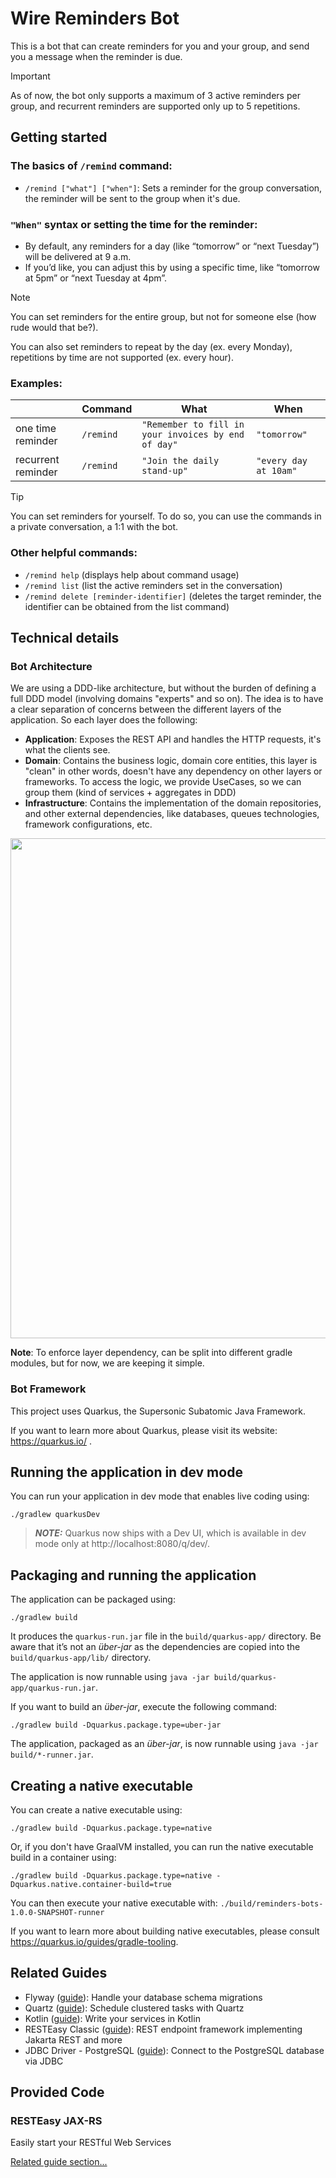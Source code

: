 # Wire Reminders Bot

This is a bot that can create reminders for you and your group, and send you a message when the reminder is due.

> [!IMPORTANT]  
> As of now, the bot only supports a maximum of 3 active reminders per group, and recurrent reminders are supported only up to 5 repetitions.

## Getting started

### The basics of `/remind` command:

- `/remind ["what"] ["when"]`: Sets a reminder for the group conversation, the reminder will be sent to the group when it's due.

### `"When"` syntax or setting the time for the reminder:

- By default, any reminders for a day (like “tomorrow” or “next Tuesday”) will be delivered at 9 a.m.
- If you’d like, you can adjust this by using a specific time, like “tomorrow at 5pm” or “next Tuesday at 4pm”.

> [!NOTE]  
> You can set reminders for the entire group, but not for someone else (how rude would that be?).
>
> You can also set reminders to repeat by the day (ex. every Monday), repetitions by time are not supported (ex. every hour).

### Examples:

|                    | Command   | What                                                | When                  |
|--------------------|-----------|-----------------------------------------------------|-----------------------|
| one time reminder  | `/remind` | `"Remember to fill in your invoices by end of day"` | `"tomorrow"`          |
| recurrent reminder | `/remind` | `"Join the daily stand-up"`                         | `"every day at 10am"` |

> [!TIP]  
> You can set reminders for yourself. To do so, you can use the commands in a private conversation, a 1:1 with the bot.

### Other helpful commands:

- `/remind help` (displays help about command usage)
- `/remind list` (list the active reminders set in the conversation)
- `/remind delete [reminder-identifier]` (deletes the target reminder, the identifier can be obtained from the list
  command)

## Technical details

### Bot Architecture

We are using a DDD-like architecture, but without the burden of defining a full DDD model (involving domains "experts"
and so on). The idea is to have a clear separation of concerns between the different layers of the application.
So each layer does the following:

- **Application**: Exposes the REST API and handles the HTTP requests, it's what the clients see.
- **Domain**: Contains the business logic, domain core entities, this layer is "clean" in other words, doesn't have any
  dependency on other layers or frameworks. To access the logic, we provide UseCases, so we can group them (kind of
  services + aggregates in DDD)
- **Infrastructure**: Contains the implementation of the domain repositories, and other external dependencies, like
  databases, queues technologies, framework configurations, etc.

<img src="https://imgpile.com/images/C7Q2Gj.png" width="800"/>

**Note**: To enforce layer dependency, can be split into different gradle modules, but for now, we are keeping it
simple.

### Bot Framework

This project uses Quarkus, the Supersonic Subatomic Java Framework.

If you want to learn more about Quarkus, please visit its website: https://quarkus.io/ .

## Running the application in dev mode

You can run your application in dev mode that enables live coding using:
```shell script
./gradlew quarkusDev
```

> **_NOTE:_**  Quarkus now ships with a Dev UI, which is available in dev mode only at http://localhost:8080/q/dev/.

## Packaging and running the application

The application can be packaged using:
```shell script
./gradlew build
```
It produces the `quarkus-run.jar` file in the `build/quarkus-app/` directory.
Be aware that it’s not an _über-jar_ as the dependencies are copied into the `build/quarkus-app/lib/` directory.

The application is now runnable using `java -jar build/quarkus-app/quarkus-run.jar`.

If you want to build an _über-jar_, execute the following command:
```shell script
./gradlew build -Dquarkus.package.type=uber-jar
```

The application, packaged as an _über-jar_, is now runnable using `java -jar build/*-runner.jar`.

## Creating a native executable

You can create a native executable using: 
```shell script
./gradlew build -Dquarkus.package.type=native
```

Or, if you don't have GraalVM installed, you can run the native executable build in a container using: 
```shell script
./gradlew build -Dquarkus.package.type=native -Dquarkus.native.container-build=true
```

You can then execute your native executable with: `./build/reminders-bots-1.0.0-SNAPSHOT-runner`

If you want to learn more about building native executables, please consult https://quarkus.io/guides/gradle-tooling.

## Related Guides

- Flyway ([guide](https://quarkus.io/guides/flyway)): Handle your database schema migrations
- Quartz ([guide](https://quarkus.io/guides/quartz)): Schedule clustered tasks with Quartz
- Kotlin ([guide](https://quarkus.io/guides/kotlin)): Write your services in Kotlin
- RESTEasy Classic ([guide](https://quarkus.io/guides/resteasy)): REST endpoint framework implementing Jakarta REST and more
- JDBC Driver - PostgreSQL ([guide](https://quarkus.io/guides/datasource)): Connect to the PostgreSQL database via JDBC

## Provided Code

### RESTEasy JAX-RS

Easily start your RESTful Web Services

[Related guide section...](https://quarkus.io/guides/getting-started#the-jax-rs-resources)
